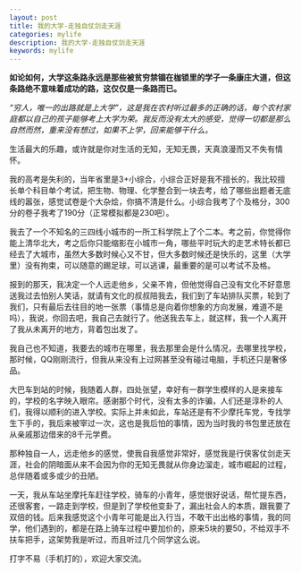 ```yaml
---
layout: post
title: 我的大学-走独自仗剑走天涯
categories: mylife
description: 我的大学-走独自仗剑走天涯
keywords: mylife
---
```

 
**如论如何，大学这条路永远是那些被贫穷禁锢在枷锁里的学子一条康庄大道，但这条路绝不意味着成功的路，这仅仅是一条路而已。**

*“穷人，唯一的出路就是上大学”，这是我在农村听过最多的正确的话，每个农村家庭都以自己的孩子能够考上大学为荣。我反而没有太大的感受，觉得一切都是那么自然而然，重来没有想过，如果不上学，回来能够干什么。*

 

生活最大的乐趣，或许就是你对生活的无知，无知无畏，天真浪漫而又不失有情怀。

我的高考是失利的，当年省里是3+小综合，小综合正好是我不擅长的，我比较擅长单个科目单个考试，把生物、物理、化学整合到一块去考，给了哪些出题者无底线的嚣张，感觉试卷是个大杂烩，你搞不清是什么。小综合我考了个及格分，300分的卷子我考了190分（正常模拟都是230吧）。

我去了一个不知名的三四线小城市的一所工科学院上了个二本。考之前，你觉得你能上清华北大，考之后你只能缩影在小城市一角，哪些平时玩大的走艺术特长都已经去了大城市，虽然大多数时候心又不甘，但大多数时候还是快乐的，这里（大学里）没有拘束，可以随意的踢足球，可以逃课，最重要的是可以考试不及格。

报到的那天，我决定一个人远走他乡，父亲不肯，但他觉得自己没有文化不好意思送我过去怕别人笑话，就请有文化的叔叔陪我去，我们到了车站排队买票，轮到了我们，只有最后去往目的地一张票（事情总是向着你想象的方向发展，难道不是吗），我说，你回去吧，我自己去就行了。他送我去车上，就这样，我一个人离开了我从未离开的地方，背着包出发了。

我自己也不知道，我要去的城市在哪里，我去那里会是什么情况，去哪里找学校，那时候，QQ刚刚流行，但我从来没有上过网甚至没有碰过电脑，手机还只是奢侈品。

大巴车到站的时候，我随着人群，四处张望，幸好有一群学生模样的人是来接车的，学校的名字映入眼帘。感谢那个时代，没有太多的诈骗，人们还是淳朴的人们，我得以顺利的进入学校。实际上并未如此，车站还是有不少摩托车党，专找学生下手的，我后来被宰过一次，这也是我后怕的事情，因为当时我的书包里还放在从亲戚那边借来的8千元学费。

 

那种独自一人，远走他乡的感觉，使我自我感觉非常好，感觉我是行侠客仗剑走天涯，社会的阴暗面从来不会因为你的无知无畏就从你身边溜走，城市崛起的过程，总伴随着或多或少的丑陋。

一天，我从车站坐摩托车赶往学校，骑车的小青年，感觉很好说话，帮忙提东西，还很客套，一路走到学校，但是到了学校他变卦了，漏出社会人的本质，跟我要了双倍的钱。后来我感觉这个小青年可能是出入行当，不敢干出出格的事情，我的同学，他们遇到的，都是在路上骑车过程中要加价的，原来5块的要50，不给双手不扶车把手，这架势我是听过，而且听过几个同学这么说。

打字不易（手机打的），欢迎大家交流。
